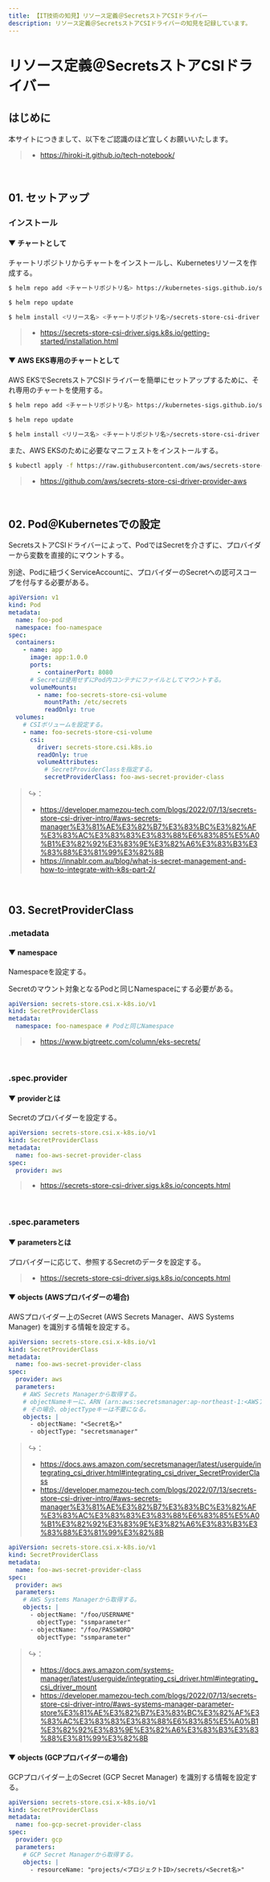 ```yaml
---
title: 【IT技術の知見】リソース定義＠SecretsストアCSIドライバー
description: リソース定義＠SecretsストアCSIドライバーの知見を記録しています。
---
```


# リソース定義＠SecretsストアCSIドライバー

## はじめに

本サイトにつきまして、以下をご認識のほど宜しくお願いいたします。

> - https://hiroki-it.github.io/tech-notebook/

<br>

## 01. セットアップ

### インストール

#### ▼ チャートとして

チャートリポジトリからチャートをインストールし、Kubernetesリソースを作成する。

```bash
$ helm repo add <チャートリポジトリ名> https://kubernetes-sigs.github.io/secrets-store-csi-driver/charts

$ helm repo update

$ helm install <リリース名> <チャートリポジトリ名>/secrets-store-csi-driver -n kube-system --version <バージョンタグ>
```

> - https://secrets-store-csi-driver.sigs.k8s.io/getting-started/installation.html

#### ▼ AWS EKS専用のチャートとして

AWS EKSでSecretsストアCSIドライバーを簡単にセットアップするために、それ専用のチャートを使用する。

```bash
$ helm repo add <チャートリポジトリ名> https://kubernetes-sigs.github.io/secrets-store-csi-driver/charts

$ helm repo update

$ helm install <リリース名> <チャートリポジトリ名>/secrets-store-csi-driver -n kube-system --version <バージョンタグ>
```

また、AWS EKSのために必要なマニフェストをインストールする。

```bash
$ kubectl apply -f https://raw.githubusercontent.com/aws/secrets-store-csi-driver-provider-aws/main/deployment/aws-provider-installer.yaml
```

> - https://github.com/aws/secrets-store-csi-driver-provider-aws

<br>

## 02. Pod＠Kubernetesでの設定

SecretsストアCSIドライバーによって、PodではSecretを介さずに、プロバイダーから変数を直接的にマウントする。

別途、Podに紐づくServiceAccountに、プロバイダーのSecretへの認可スコープを付与する必要がある。

```yaml
apiVersion: v1
kind: Pod
metadata:
  name: foo-pod
  namespace: foo-namespace
spec:
  containers:
    - name: app
      image: app:1.0.0
      ports:
        - containerPort: 8080
      # Secretは使用せずにPod内コンテナにファイルとしてマウントする。
      volumeMounts:
        - name: foo-secrets-store-csi-volume
          mountPath: /etc/secrets
          readOnly: true
  volumes:
    # CSIボリュームを設定する。
    - name: foo-secrets-store-csi-volume
      csi:
        driver: secrets-store.csi.k8s.io
        readOnly: true
        volumeAttributes:
          # SecretProviderClassを指定する。
          secretProviderClass: foo-aws-secret-provider-class
```

> ↪️：
>
> - https://developer.mamezou-tech.com/blogs/2022/07/13/secrets-store-csi-driver-intro/#aws-secrets-manager%E3%81%AE%E3%82%B7%E3%83%BC%E3%82%AF%E3%83%AC%E3%83%83%E3%83%88%E6%83%85%E5%A0%B1%E3%82%92%E3%83%9E%E3%82%A6%E3%83%B3%E3%83%88%E3%81%99%E3%82%8B
> - https://innablr.com.au/blog/what-is-secret-management-and-how-to-integrate-with-k8s-part-2/

<br>

## 03. SecretProviderClass

### .metadata

#### ▼ namespace

Namespaceを設定する。

Secretのマウント対象となるPodと同じNamespaceにする必要がある。

```yaml
apiVersion: secrets-store.csi.x-k8s.io/v1
kind: SecretProviderClass
metadata:
  namespace: foo-namespace # Podと同じNamespace
```

> - https://www.bigtreetc.com/column/eks-secrets/

<br>

### .spec.provider

#### ▼ providerとは

Secretのプロバイダーを設定する。

```yaml
apiVersion: secrets-store.csi.x-k8s.io/v1
kind: SecretProviderClass
metadata:
  name: foo-aws-secret-provider-class
spec:
  provider: aws
```

> - https://secrets-store-csi-driver.sigs.k8s.io/concepts.html

<br>

### .spec.parameters

#### ▼ parametersとは

プロバイダーに応じて、参照するSecretのデータを設定する。

> - https://secrets-store-csi-driver.sigs.k8s.io/concepts.html

#### ▼ objects (AWSプロバイダーの場合)

AWSプロバイダー上のSecret (AWS Secrets Manager、AWS Systems Manager) を識別する情報を設定する。

```yaml
apiVersion: secrets-store.csi.x-k8s.io/v1
kind: SecretProviderClass
metadata:
  name: foo-aws-secret-provider-class
spec:
  provider: aws
  parameters:
    # AWS Secrets Managerから取得する。
    # objectNameキーに、ARN (arn:aws:secretsmanager:ap-northeast-1:<AWSアカウントID>:secret:<Secretストア名>) を指定しても良い。
    # その場合、objectTypeキーは不要になる。
    objects: |
      - objectName: "<Secret名>"
      - objectType: "secretsmanager"
```

> ↪️：
>
> - https://docs.aws.amazon.com/secretsmanager/latest/userguide/integrating_csi_driver.html#integrating_csi_driver_SecretProviderClass
> - https://developer.mamezou-tech.com/blogs/2022/07/13/secrets-store-csi-driver-intro/#aws-secrets-manager%E3%81%AE%E3%82%B7%E3%83%BC%E3%82%AF%E3%83%AC%E3%83%83%E3%83%88%E6%83%85%E5%A0%B1%E3%82%92%E3%83%9E%E3%82%A6%E3%83%B3%E3%83%88%E3%81%99%E3%82%8B

```yaml
apiVersion: secrets-store.csi.x-k8s.io/v1
kind: SecretProviderClass
metadata:
  name: foo-aws-secret-provider-class
spec:
  provider: aws
  parameters:
    # AWS Systems Managerから取得する。
    objects: |
      - objectName: "/foo/USERNAME"
        objectType: "ssmparameter"
      - objectName: "/foo/PASSWORD"
        objectType: "ssmparameter"
```

> ↪️：
>
> - https://docs.aws.amazon.com/systems-manager/latest/userguide/integrating_csi_driver.html#integrating_csi_driver_mount
> - https://developer.mamezou-tech.com/blogs/2022/07/13/secrets-store-csi-driver-intro/#aws-systems-manager-parameter-store%E3%81%AE%E3%82%B7%E3%83%BC%E3%82%AF%E3%83%AC%E3%83%83%E3%83%88%E6%83%85%E5%A0%B1%E3%82%92%E3%83%9E%E3%82%A6%E3%83%B3%E3%83%88%E3%81%99%E3%82%8B

#### ▼ objects (GCPプロバイダーの場合)

GCPプロバイダー上のSecret (GCP Secret Manager) を識別する情報を設定する。

```yaml
apiVersion: secrets-store.csi.x-k8s.io/v1
kind: SecretProviderClass
metadata:
  name: foo-gcp-secret-provider-class
spec:
  provider: gcp
  parameters:
    # GCP Secret Managerから取得する。
    objects: |
      - resourceName: "projects/<プロジェクトID>/secrets/<Secret名>"
```

<br>
